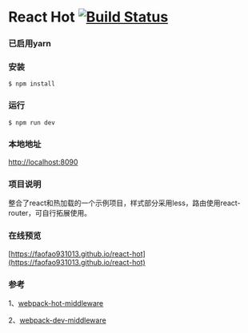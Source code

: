# React Hot [![Build Status](https://travis-ci.org/FAOfao931013/react-hot.svg?branch=master)](https://travis-ci.org/FAOfao931013/react-hot)

### 已启用yarn

### 安装
```
$ npm install
```

### 运行
```
$ npm run dev
```

### 本地地址
[http://localhost:8090](http://localhost:8090)

### 项目说明
整合了react和热加载的一个示例项目，样式部分采用less，路由使用react-router，可自行拓展使用。


### 在线预览
[https://faofao931013.github.io/react-hot](https://faofao931013.github.io/react-hot)

### 参考
1、[webpack-hot-middleware](https://github.com/glenjamin/webpack-hot-middleware)

2、[webpack-dev-middleware](http://webpack.github.io/docs/webpack-dev-middleware.html)